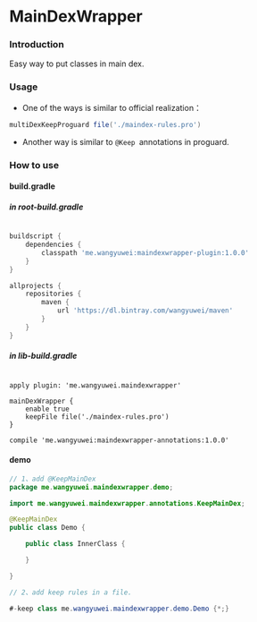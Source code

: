 # MainDexWrapper

### Introduction
Easy way to put classes in main dex.


### Usage
- One of the ways is similar to official realization：

```groovy
multiDexKeepProguard file('./maindex-rules.pro')
```

- Another way is similar to `@Keep `annotations in proguard.

### How to use

#### build.gradle

##### in root-build.gradle

```groovy

buildscript {
    dependencies {
        classpath 'me.wangyuwei:maindexwrapper-plugin:1.0.0'
    }
}

allprojects {
    repositories {
        maven {
            url 'https://dl.bintray.com/wangyuwei/maven'
        }
    }
}

```

##### in lib-build.gradle

```grrovy

apply plugin: 'me.wangyuwei.maindexwrapper'

mainDexWrapper {
    enable true
    keepFile file('./maindex-rules.pro')
}

compile 'me.wangyuwei:maindexwrapper-annotations:1.0.0'

```

#### demo

```java
// 1、add @KeepMainDex
package me.wangyuwei.maindexwrapper.demo;

import me.wangyuwei.maindexwrapper.annotations.KeepMainDex;

@KeepMainDex
public class Demo {

    public class InnerClass {

    }

}

```

```java
// 2、add keep rules in a file.

#-keep class me.wangyuwei.maindexwrapper.demo.Demo {*;}
```


